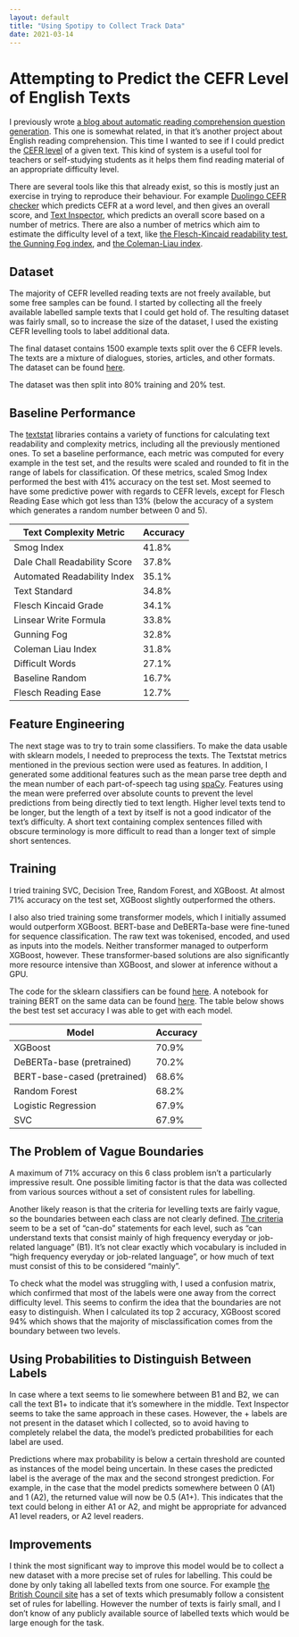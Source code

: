 ```yaml
---
layout: default
title: "Using Spotipy to Collect Track Data"
date: 2021-03-14
---
```


# Attempting to Predict the CEFR Level of English Texts

I previously wrote [a blog about automatic reading comprehension question generation](https://amontgomerie.github.io/2020/07/30/question-generator.html). This one is somewhat related, in that it’s another project about English reading comprehension. This time I wanted to see if I could predict the [CEFR level](https://en.wikipedia.org/wiki/Common_European_Framework_of_Reference_for_Languages) of a given text. This kind of system is a useful tool for teachers or self-studying students as it helps them find reading material of an appropriate difficulty level.

There are several tools like this that already exist, so this is mostly just an exercise in trying to reproduce their behaviour.  For example [Duolingo CEFR checker](https://cefr.duolingo.com/) which predicts CEFR at a word level, and then gives an overall score, and [Text Inspector](https://textinspector.com/), which predicts an overall score based on a number of metrics. There are also a number of metrics which aim to estimate the difficulty level of a text, like [the Flesch-Kincaid readability test](https://en.wikipedia.org/wiki/Flesch%E2%80%93Kincaid_readability_tests), [the Gunning Fog index](https://en.wikipedia.org/wiki/Gunning_fog_index), and [the Coleman-Liau index](https://en.wikipedia.org/wiki/Coleman%E2%80%93Liau_index).

## Dataset
The majority of CEFR levelled reading texts are not freely available, but some free samples can be found. I started by collecting all the freely available labelled sample texts that I could get hold of. The resulting dataset was fairly small, so to increase the size of the dataset, I used the existing CEFR levelling tools to label additional data.

The final dataset contains 1500 example texts split over the 6 CEFR levels. The texts are a mixture of dialogues, stories, articles, and other formats. The dataset can be found [here](https://github.com/AMontgomerie/CEFR-English-Level-Predictor/tree/main/data).

The dataset was then split into 80% training and 20% test.

## Baseline Performance
The [textstat](https://pypi.org/project/textstat/) libraries contains a variety of functions for calculating text readability and complexity metrics, including all the previously mentioned ones. To set a baseline performance, each metric was computed for every example in the test set, and the results were scaled and rounded to fit in the range of labels for classification. Of these metrics, scaled Smog Index performed the best with 41% accuracy on the test set. Most seemed to have some predictive power with regards to CEFR levels, except for Flesch Reading Ease which got less than 13% (below the accuracy of a system which generates a random number between 0 and 5).

| Text Complexity Metric       | Accuracy |
|------------------------------|----------|
| Smog Index                   | 41.8%    | 
| Dale Chall Readability Score | 37.8%    | 
| Automated Readability Index  | 35.1%    | 
| Text Standard                | 34.8%    | 
| Flesch Kincaid Grade         | 34.1%    | 
| Linsear Write Formula        | 33.8%    | 
| Gunning Fog                  | 32.8%    |
| Coleman Liau Index           | 31.8%    | 
| Difficult Words              | 27.1%    |
| Baseline Random              | 16.7%    |
| Flesch Reading Ease          | 12.7%    |

## Feature Engineering

The next stage was to try to train some classifiers. To make the data usable with sklearn models, I needed to preprocess the texts. The Textstat metrics mentioned in the previous section were used as features. In addition, I generated some additional features such as the mean parse tree depth and the mean number of each part-of-speech tag using [spaCy](https://spacy.io/usage/linguistic-features/). Features using the mean were preferred over absolute counts to prevent the level predictions from being directly tied to text length. Higher level texts tend to be longer, but the length of a text by itself is not a good indicator of the text’s difficulty. A short text containing complex sentences filled with obscure terminology is more difficult to read than a longer text of simple short sentences. 

## Training

I tried training SVC, Decision Tree, Random Forest, and XGBoost. At almost 71% accuracy on the test set, XGBoost slightly outperformed the others.

I also also tried training some transformer models, which I initially assumed would outperform XGBoost. BERT-base and DeBERTa-base were fine-tuned for sequence classification. The raw text was tokenised, encoded, and used as inputs into the models. Neither transformer managed to outperform XGBoost, however. These transformer-based solutions are also significantly more resource intensive than XGBoost, and slower at inference without a GPU.

The code for the sklearn classifiers can be found [here](https://github.com/AMontgomerie/CEFR-English-Level-Predictor). A notebook for training BERT on the same data can be found [here](https://colab.research.google.com/drive/1rUQkjmr0fwJB_xDhafVXxveyBWex83Dz?usp=sharing). The table below shows the best test set accuracy I was able to get with each model.

| Model                     | Accuracy |
|---------------------------|----------|
| XGBoost                   | 70.9%    |
| DeBERTa-base (pretrained)   | 70.2%    |
| BERT-base-cased (pretrained)| 68.6%    |
| Random Forest             | 68.2%    |
| Logistic Regression       | 67.9%    |
| SVC                       | 67.9%    |

## The Problem of Vague Boundaries

A maximum of 71% accuracy on this 6 class problem isn’t a particularly impressive result. One possible limiting factor is that the data was collected from various sources without a set of consistent rules for labelling. 

Another likely reason is that the criteria for levelling texts are fairly vague, so the boundaries between each class are not clearly defined. [The criteria](https://rm.coe.int/CoERMPublicCommonSearchServices/DisplayDCTMContent?documentId=090000168045bb52) seem to be a set of “can-do” statements for each level, such as “can understand texts that consist mainly of high frequency everyday or job-related language” (B1). It’s not clear exactly which vocabulary is included in “high frequency everyday or job-related language”, or how much of text must consist of this to be considered “mainly”.

To check what the model was struggling with, I used a confusion matrix, which confirmed that most of the labels were one away from the correct difficulty level. This seems to confirm the idea that the boundaries are not easy to distinguish. When I calculated its top 2 accuracy, XGBoost scored 94% which shows that the majority of misclassification comes from the boundary between two levels.

## Using Probabilities to Distinguish Between Labels

In case where a text seems to lie somewhere between B1 and B2, we can call the text B1+ to indicate that it’s somewhere in the middle. Text Inspector seems to take the same approach in these cases. However,  the + labels are not present in the dataset which I collected, so to avoid having to completely relabel the data, the model’s predicted probabilities for each label are used. 

Predictions where max probability is below a certain threshold are counted as instances of the model being uncertain. In these cases the predicted label is the average of the max and the second strongest prediction. For example, in the case that the model predicts somewhere between 0 (A1) and 1 (A2), the returned value will now be 0.5 (A1+). This indicates that the text could belong in either A1 or A2, and might be appropriate for advanced A1 level readers, or A2 level readers.

## Improvements

I think the most significant way to improve this model would be to collect a new dataset with a more precise set of rules for labelling. This could be done by only taking all labelled texts from one source. For example [the British Council site](https://learnenglish.britishcouncil.org/skills/reading/) has a set of texts which presumably follow a consistent set of rules for labelling. However the number of texts is fairly small, and I don’t know of any publicly available source of labelled texts which would be large enough for the task.